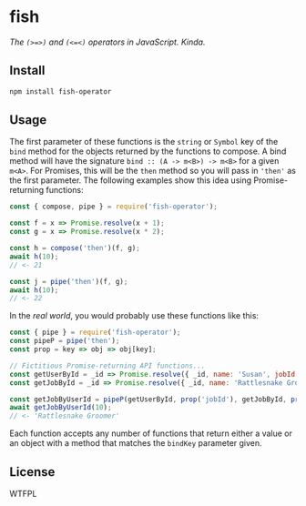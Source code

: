 # fish
_The `(>=>)` and `(<=<)` operators in JavaScript. Kinda._

## Install
```bash
npm install fish-operator
```

## Usage
The first parameter of these functions is the `string` or `Symbol` key of the `bind` method for the objects returned by the functions to compose. A bind method will have the signature `bind :: (A -> m<B>) -> m<B>` for a given `m<A>`. For Promises, this will be the `then` method so you will pass in `'then'` as the first parameter. The following examples show this idea using Promise-returning functions:

```javascript
const { compose, pipe } = require('fish-operator');

const f = x => Promise.resolve(x + 1);
const g = x => Promise.resolve(x * 2);

const h = compose('then')(f, g);
await h(10);
// <- 21

const j = pipe('then')(f, g);
await h(10);
// <- 22
```

In the _real world_, you would probably use these functions like this:
```javascript
const { pipe } = require('fish-operator');
const pipeP = pipe('then');
const prop = key => obj => obj[key];

// Fictitious Promise-returning API functions...
const getUserById = _id => Promise.resolve({ _id, name: 'Susan', jobId: 2 });
const getJobById = _id => Promise.resolve({ _id, name: 'Rattlesnake Groomer' });

const getJobByUserId = pipeP(getUserById, prop('jobId'), getJobById, prop('name'));
await getJobByUserId(10);
// <- 'Rattlesnake Groomer'
```

Each function accepts any number of functions that return either a value or an object with a method that matches the `bindKey` parameter given.

## License
WTFPL
